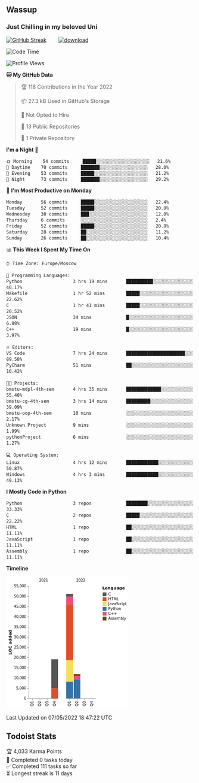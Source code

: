 ## Wassup 
### Just Chilling in my beloved Uni 

<!--
-->

[![GitHub Streak](http://github-readme-streak-stats.herokuapp.com?user=archeoss&theme=shades-of-purple&hide_border=true&date_format=j%20M%5B%20Y%5D)](https://git.io/streak-stats)&nbsp;&nbsp;&nbsp;&nbsp;&nbsp;&nbsp;&nbsp;&nbsp;[![download](https://user-images.githubusercontent.com/68448737/147796309-d8b65b1d-4dde-40d9-b03a-2b42aaa6cd43.jpeg)
](https://bmstu.ru/)

<!--START_SECTION:waka-->
![Code Time](http://img.shields.io/badge/Code%20Time-0-blue)

![Profile Views](http://img.shields.io/badge/Profile%20Views-2-blue)

**🐱 My GitHub Data** 

> 🏆 118 Contributions in the Year 2022
 > 
> 📦 27.3 kB Used in GitHub's Storage 
 > 
> 🚫 Not Opted to Hire
 > 
> 📜 13 Public Repositories 
 > 
> 🔑 1 Private Repository 
 > 
**I'm a Night 🦉** 

```text
🌞 Morning    54 commits     █████░░░░░░░░░░░░░░░░░░░░   21.6% 
🌆 Daytime    70 commits     ███████░░░░░░░░░░░░░░░░░░   28.0% 
🌃 Evening    53 commits     █████░░░░░░░░░░░░░░░░░░░░   21.2% 
🌙 Night      73 commits     ███████░░░░░░░░░░░░░░░░░░   29.2%

```
📅 **I'm Most Productive on Monday** 

```text
Monday       56 commits     █████░░░░░░░░░░░░░░░░░░░░   22.4% 
Tuesday      52 commits     █████░░░░░░░░░░░░░░░░░░░░   20.8% 
Wednesday    30 commits     ███░░░░░░░░░░░░░░░░░░░░░░   12.0% 
Thursday     6 commits      ░░░░░░░░░░░░░░░░░░░░░░░░░   2.4% 
Friday       52 commits     █████░░░░░░░░░░░░░░░░░░░░   20.8% 
Saturday     28 commits     ██░░░░░░░░░░░░░░░░░░░░░░░   11.2% 
Sunday       26 commits     ██░░░░░░░░░░░░░░░░░░░░░░░   10.4%

```


📊 **This Week I Spent My Time On** 

```text
⌚︎ Time Zone: Europe/Moscow

💬 Programming Languages: 
Python                   3 hrs 19 mins       ██████████░░░░░░░░░░░░░░░   40.17% 
Makefile                 1 hr 52 mins        █████░░░░░░░░░░░░░░░░░░░░   22.62% 
C                        1 hr 41 mins        █████░░░░░░░░░░░░░░░░░░░░   20.52% 
JSON                     34 mins             █░░░░░░░░░░░░░░░░░░░░░░░░   6.88% 
C++                      19 mins             █░░░░░░░░░░░░░░░░░░░░░░░░   3.97%

🔥 Editors: 
VS Code                  7 hrs 24 mins       ██████████████████████░░░   89.58% 
PyCharm                  51 mins             ██░░░░░░░░░░░░░░░░░░░░░░░   10.42%

🐱‍💻 Projects: 
bmstu-mdpl-4th-sem       4 hrs 35 mins       █████████████░░░░░░░░░░░░   55.48% 
bmstu-cg-4th-sem         3 hrs 14 mins       █████████░░░░░░░░░░░░░░░░   39.09% 
bmstu-oop-4th-sem        10 mins             ░░░░░░░░░░░░░░░░░░░░░░░░░   2.17% 
Unknown Project          9 mins              ░░░░░░░░░░░░░░░░░░░░░░░░░   1.99% 
pythonProject            6 mins              ░░░░░░░░░░░░░░░░░░░░░░░░░   1.27%

💻 Operating System: 
Linux                    4 hrs 12 mins       ████████████░░░░░░░░░░░░░   50.87% 
Windows                  4 hrs 3 mins        ████████████░░░░░░░░░░░░░   49.13%

```

**I Mostly Code in Python** 

```text
Python                   3 repos             ████████░░░░░░░░░░░░░░░░░   33.33% 
C                        2 repos             █████░░░░░░░░░░░░░░░░░░░░   22.22% 
HTML                     1 repo              ██░░░░░░░░░░░░░░░░░░░░░░░   11.11% 
JavaScript               1 repo              ██░░░░░░░░░░░░░░░░░░░░░░░   11.11% 
Assembly                 1 repo              ██░░░░░░░░░░░░░░░░░░░░░░░   11.11%

```


**Timeline**

![Chart not found](https://raw.githubusercontent.com/archeoss/archeoss/master/charts/bar_graph.png) 


 Last Updated on 07/05/2022 18:47:22 UTC
<!--END_SECTION:waka-->

## Todoist Stats

<!-- TODO-IST:START -->
🏆  4,033 Karma Points           
🌸  Completed 0 tasks today           
✅  Completed 111 tasks so far           
⏳  Longest streak is 11 days
<!-- TODO-IST:END -->

